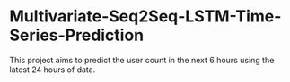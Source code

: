 # Multivariate-Seq2Seq-LSTM-Time-Series-Prediction
This project aims to predict the user count in the next 6 hours using the latest 24 hours of data.

